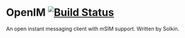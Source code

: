 OpenIM [![Build Status](https://secure.travis-ci.org/m1kc/openim.png)](http://travis-ci.org/m1kc/openim)
======

An open instant messaging client with mSIM support. Written by Solkin.